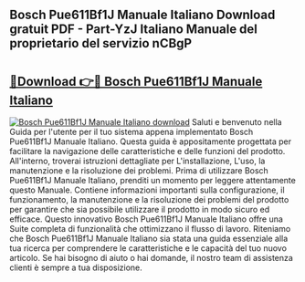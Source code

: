 ## Bosch Pue611Bf1J Manuale Italiano Download gratuit PDF - Part-YzJ Italiano Manuale del proprietario del servizio nCBgP

# <h2><a href="http://df9rzt.blite.top/?on=Bosch+Pue611Bf1J+Manuale+Italiano">🔗Download 👉🔴 Bosch Pue611Bf1J Manuale Italiano</a></h2>

[![Bosch Pue611Bf1J Manuale Italiano download](https://i.imgur.com/lujVjoI.png)](http://df9rzt.blite.top/?on=Bosch+Pue611Bf1J+Manuale+Italiano)
Saluti e benvenuto nella Guida per l'utente per il tuo sistema appena implementato Bosch Pue611Bf1J Manuale Italiano. Questa guida è appositamente progettata per facilitare la navigazione delle caratteristiche e delle funzioni del prodotto. All'interno, troverai istruzioni dettagliate per L'installazione, L'uso, la manutenzione e la risoluzione dei problemi. Prima di utilizzare Bosch Pue611Bf1J Manuale Italiano, prenditi un momento per leggere attentamente questo Manuale. Contiene informazioni importanti sulla configurazione, il funzionamento, la manutenzione e la risoluzione dei problemi del prodotto per garantire che sia possibile utilizzare il prodotto in modo sicuro ed efficace. Questo innovativo Bosch Pue611Bf1J Manuale Italiano offre una Suite completa di funzionalità che ottimizzano il flusso di lavoro. Riteniamo che Bosch Pue611Bf1J Manuale Italiano sia stata una guida essenziale alla tua ricerca per comprendere le caratteristiche e le capacità del tuo nuovo articolo. Se hai bisogno di aiuto o hai domande, il nostro team di assistenza clienti è sempre a tua disposizione.
